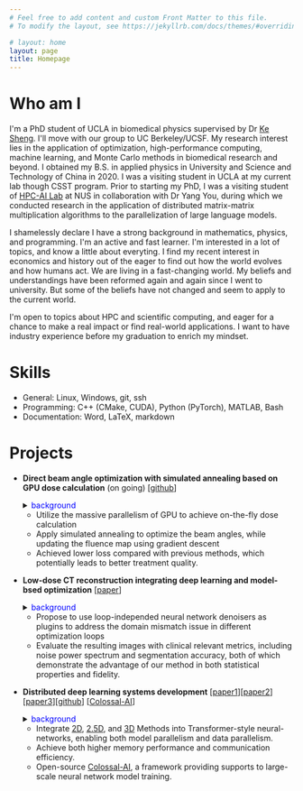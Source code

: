 ```yaml
---
# Feel free to add content and custom Front Matter to this file.
# To modify the layout, see https://jekyllrb.com/docs/themes/#overriding-theme-defaults

# layout: home
layout: page
title: Homepage
---
```

# Who am I
I'm a PhD student of UCLA in biomedical physics supervised by Dr [Ke Sheng]. I'll move with our group to UC Berkeley/UCSF. My research interest lies in the application of optimization, high-performance computing, machine learning, and Monte Carlo methods in biomedical research and beyond. I obtained my B.S. in applied physics in University and Science and Technology of China in 2020. I was a visiting student in UCLA at my current lab though CSST program. Prior to starting my PhD, I was a visiting student of [HPC-AI Lab] at NUS in collaboration with Dr Yang You, during which we conducted research in the application of distributed matrix-matrix multiplication algorithms to the parallelization of large language models.

I shamelessly declare I have a strong background in mathematics, physics, and programming. I'm an active and fast learner. I'm interested in a lot of topics, and know a little about everyting. I find my recent interest in economics and history out of the eager to find out how the world evolves and how humans act. We are living in a fast-changing world. My beliefs and understandings have been reformed again and again since I went to university. But some of the beliefs have not changed and seem to apply to the current world.

I'm open to topics about HPC and scientific computing, and eager for a chance to make a real impact or find real-world applications. I want to have industry experience before my graduation to enrich my mindset. 

# Skills
* General: Linux, Windows, git, ssh
* Programming: C++ (CMake, CUDA), Python (PyTorch), MATLAB, Bash
* Documentation: Word, LaTeX, markdown

# Projects
* **Direct beam angle optimization with simulated annealing based on GPU dose calculation** (on going) [[github](https://github.com/xuqifan897/EndtoEnd)]
  
  <details>
  <summary><span style="color:blue">background</span></summary>
  External beam radiation therapy planning aims to maximize the dose to tumor while sparing normal tissues. Each radiation beam can be characterized by its beam angles and fluence map. While fluence map can be optimized using standard convex optimization methods when beam angles are fixed, it's nontrivial to select the optimal beam angles. In previous works, dose matrix for a set of around 1000 candidate beams is pre-calculated and stored, which is a sparse matrix reflecting the linear relationship between the dose and fluence map, and a subset of around 20 beams is selected. The number of candidate beams is restricted by the memory, and the optimization space is limited. In this work, we
  </details>

  * Utilize the massive parallelism of GPU to achieve on-the-fly dose calculation
  * Apply simulated annealing to optimize the beam angles, while updating the fluence map using gradient descent
  * Achieved lower loss compared with previous methods, which potentially leads to better treatment quality.

* **Low-dose CT reconstruction integrating deep learning and model-bsed optimization** [[paper](https://ieeexplore.ieee.org/document/9761612)]

  <details>
  <summary><span style="color:blue">background</span></summary>
  Low-dose CT can lower the radiation exposure to patients, with the expense of higher image noise. Previous methods address this problem primarily in the image domain, as post-processing methods. However, the sinogram domain (the directly measured projection data) is of higher dimension, which could be more informative than the reconstructed image domain. Moreover, previous benchmarking metrics are usually conventional ones like MSE, PSNR, or more recent metrics like SSIM, which may not directly reflect clinical relevance. Besides, deep learning based image denoising methods results in either over-smoothness (supervised learning), or unrealistic features (GAN). On the other hand, model-based methods, which usually formulate the denoising methods as an optimization problem, involve a set of parameters, which depend heavily on emperical manual tuning. So in this work, we integrate neaural networks into optimization, specifically:
  </details>

    * Propose to use loop-independed neural network denoisers as plugins to address the domain mismatch issue in different optimization loops
    * Evaluate the resulting images with clinical relevant metrics, including noise power spectrum and segmentation accuracy, both of which demonstrate the advantage of our method in both statistical properties and fidelity.

* **Distributed deep learning systems development** [[paper1](https://arxiv.org/abs/2104.05343)][[paper2](https://arxiv.org/abs/2105.14500)][[paper3](https://arxiv.org/abs/2105.14450)][[github](https://github.com/xuqifan897/Optimus)] [[Colossal-AI]]

  <details>
  <summary><span style="color:blue">background</span></summary>
  Huge neural networks have shown unprecedented performance in real-world applications. However, training these neural networks has imposed challenges on both hardware and software. Distributed algorithms have been utilized to alleviate the memory burden and make full use of the computation resources on each computation node. The most widely used paradigms are data parallelism and model parallelism. The former duplicates the model parameters on different processors, each processing distinct data; the latter partitions the model parameters to different processors, on which are data processed collectively. Usually, data parallelism has higher efficiency, and model parallelism is used only when the memory of a processor cannot accommodate the whole model. Existing model parallelism methods, such as Mesh-Tensorflow and Megatron-LM, though provide elegant model distribution and computation parallelization, are based on one-dimensional matrix partition, which is sub-optimal for both memory performance and communication efficiency. However, existing distributed matrix-matrix multiplication algorithms are proven to provide higher performance. Based on this insight, we:
  </details>

    * Integrate [2D](https://netlib.org/lapack/lawnspdf/lawn96.pdf), [2.5D](https://netlib.org/lapack/lawnspdf/lawn248.pdf), and [3D](https://ieeexplore.ieee.org/document/5389455) Methods into Transformer-style neural-networks, enabling both model parallelism and data parallelism.
    * Achieve both higher memory performance and communication efficiency.
    * Open-source [Colossal-AI], a framework providing supports to large-scale neural network model training.
  

[Ke Sheng]: https://shenglab.dgsom.ucla.edu/pages/
[HPC-AI Lab]: https://ai.comp.nus.edu.sg/
[Mesh-Tensorflow]: https://arxiv.org/abs/1811.02084
[Megatron-LM]: https://arxiv.org/abs/1909.08053
[Colossal-AI]: https://github.com/hpcaitech/ColossalAI